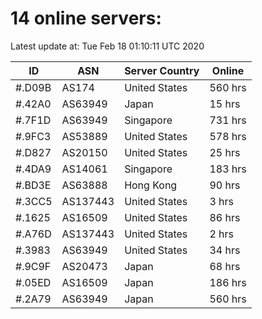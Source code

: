 # 14 online servers:

Latest update at: Tue Feb 18 01:10:11 UTC 2020

| ID | ASN | Server Country | Online |
| -- | --- | -------------- | ------ |
| #.D09B | AS174 | United States | 560 hrs |
| #.42A0 | AS63949 | Japan | 15 hrs |
| #.7F1D | AS63949 | Singapore | 731 hrs |
| #.9FC3 | AS53889 | United States | 578 hrs |
| #.D827 | AS20150 | United States | 25 hrs |
| #.4DA9 | AS14061 | Singapore | 183 hrs |
| #.BD3E | AS63888 | Hong Kong | 90 hrs |
| #.3CC5 | AS137443 | United States | 3 hrs |
| #.1625 | AS16509 | United States | 86 hrs |
| #.A76D | AS137443 | United States | 2 hrs |
| #.3983 | AS63949 | United States | 34 hrs |
| #.9C9F | AS20473 | Japan | 68 hrs |
| #.05ED | AS16509 | Japan | 186 hrs |
| #.2A79 | AS63949 | Japan | 560 hrs |

